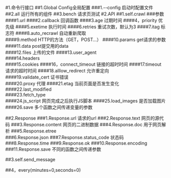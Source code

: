 #1.命令行接口
##1.Global Config全局配置
###1.--config
启动时配置文件
##2.all
运行所有的组件
##3.bench
请求页测试
#2.API
##1.self.crawl
###参数
####1.url
####2.callback  回调函数
####3.age   过期时间
####4，priority  优先级
####5.exetime   执行时间
####6.retries   重试次数，默认为3
####7.itag      标志符
####8.auto_recrawl  自动重新爬取  
####9.method    HTTP的方法（GET，POST...）
####10.params   get请求的参数
####11.data     post提交用的data    
####12.files    上传的文件
####13.user_agent      
####14.headers      
####15.cookies
####16，connect_timeout      链接的超时时间
####17.timeout               请求的超时时间
####18.alllow_redirect       允许重定向      
####19.validate_cert         证书错误          
####20.proxy                  代理
####21.etag                  当前页面是否发生变化
####22.last_modified        
####23.fetch_type           
####24.js_script            网页完成之后执行JS脚本
####25.load_images          是否加载图片
####26.save                 多个函数之间传递变量的参数

##2.Response
###1.Response.url       请求的url
###2.Response.text      网页的源代码
###3.Response.content   网页的二进制数据
###4.Response.doc       用于网页解析
###5.Response.etree     
###6.Response.json
###7.Response.status_code   状态码
###8.Response.time
###9.Response.ok
###10.Response.encoding
###11.Response.save     不同的函数之间传递参数

##3.self.send_message

##4，every(minutes=0,seconds=0)
     
